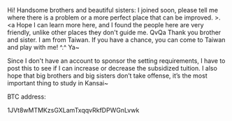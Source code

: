 Hi! Handsome brothers and beautiful sisters: I joined soon, please tell me where there is a problem or a more perfect place that can be improved. >.<a
Hope I can learn more here, and I found the people here are very friendly, unlike other places they don't guide me. QvQa
Thank you brother and sister. I am from Taiwan. If you have a chance, you can come to Taiwan and play with me! ^.^ Ya~

Since I don't have an account to sponsor the setting requirements, I have to post this to see if I can increase or decrease the subsidized tuition.
I also hope that big brothers and big sisters don’t take offense, it’s the most important thing to study in Kansai~

BTC address:

1JVt8wMTMKzsGXLamTxqqvRkfDPWGnLvwk
